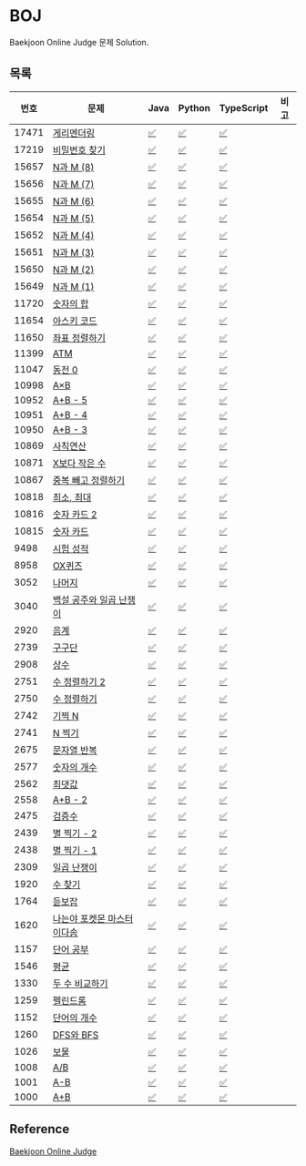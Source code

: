# BOJ

Baekjoon Online Judge 문제 Solution. 

## 목록

|번호|문제|Java|Python|TypeScript|비고|
| ------ | ------ | ------ | ------ | ------ | ------ |
|17471|[게리멘더링](https://www.acmicpc.net/problem/17471) | [:white_check_mark:](algorithm/java/src/BOJ17471.java) | [:white_check_mark:](algorithm/python/BOJ17471.py) | [:white_check_mark:](algorithm/typescript/BOJ17471.ts)
|17219|[비밀번호 찾기](https://www.acmicpc.net/problem/17219) | [:white_check_mark:](algorithm/java/src/BOJ17219.java) | [:white_check_mark:](algorithm/python/BOJ17219.py) | [:white_check_mark:](algorithm/typescript/BOJ17219.ts)
|15657|[N과 M (8)](https://www.acmicpc.net/problem/15657) | [:white_check_mark:](algorithm/java/src/BOJ15657.java) | [:white_check_mark:](algorithm/python/BOJ15657.py) | [:white_check_mark:](algorithm/typescript/BOJ15657.ts)
|15656|[N과 M (7)](https://www.acmicpc.net/problem/15656) | [:white_check_mark:](algorithm/java/src/BOJ15656.java) | [:white_check_mark:](algorithm/python/BOJ15656.py) | [:white_check_mark:](algorithm/typescript/BOJ15656.ts)
|15655|[N과 M (6)](https://www.acmicpc.net/problem/15655) | [:white_check_mark:](algorithm/java/src/BOJ15655.java) | [:white_check_mark:](algorithm/python/BOJ15655.py) | [:white_check_mark:](algorithm/typescript/BOJ15655.ts)
|15654|[N과 M (5)](https://www.acmicpc.net/problem/15654) | [:white_check_mark:](algorithm/java/src/BOJ15654.java) | [:white_check_mark:](algorithm/python/BOJ15654.py) | [:white_check_mark:](algorithm/typescript/BOJ15654.ts)
|15652|[N과 M (4)](https://www.acmicpc.net/problem/15652) | [:white_check_mark:](algorithm/java/src/BOJ15652.java) | [:white_check_mark:](algorithm/python/BOJ15652.py) | [:white_check_mark:](algorithm/typescript/BOJ15652.ts)
|15651|[N과 M (3)](https://www.acmicpc.net/problem/15651) | [:white_check_mark:](algorithm/java/src/BOJ15651.java) | [:white_check_mark:](algorithm/python/BOJ15651.py) | [:white_check_mark:](algorithm/typescript/BOJ15651.ts)
|15650|[N과 M (2)](https://www.acmicpc.net/problem/15650) | [:white_check_mark:](algorithm/java/src/BOJ15650.java) | [:white_check_mark:](algorithm/python/BOJ15650.py) | [:white_check_mark:](algorithm/typescript/BOJ15650.ts)
|15649|[N과 M (1)](https://www.acmicpc.net/problem/15649) | [:white_check_mark:](algorithm/java/src/BOJ15649.java) | [:white_check_mark:](algorithm/python/BOJ15649.py) | [:white_check_mark:](algorithm/typescript/BOJ15649.ts)
|11720|[숫자의 합](https://www.acmicpc.net/problem/11720) | [:white_check_mark:](algorithm/java/src/BOJ11720.java) | [:white_check_mark:](algorithm/python/BOJ11720.py) | [:white_check_mark:](algorithm/typescript/BOJ11720.ts)
|11654|[아스키 코드](https://www.acmicpc.net/problem/11654) | [:white_check_mark:](algorithm/java/src/BOJ11654.java) | [:white_check_mark:](algorithm/python/BOJ11654.py) | [:white_check_mark:](algorithm/typescript/BOJ11654.ts)
|11650|[좌표 정렬하기](https://www.acmicpc.net/problem/11650) | [:white_check_mark:](algorithm/java/src/BOJ11650.java) | [:white_check_mark:](algorithm/python/BOJ11650.py) | [:white_check_mark:](algorithm/typescript/BOJ11650.ts)
|11399|[ATM](https://www.acmicpc.net/problem/11399) | [:white_check_mark:](algorithm/java/src/BOJ11399.java) | [:white_check_mark:](algorithm/python/BOJ11399.py) | [:white_check_mark:](algorithm/typescript/BOJ11399.ts)
|11047|[동전 0](https://www.acmicpc.net/problem/11047) | [:white_check_mark:](algorithm/java/src/BOJ11047.java) | [:white_check_mark:](algorithm/python/BOJ11047.py) | [:white_check_mark:](algorithm/typescript/BOJ11047.ts)
|10998|[A×B](https://www.acmicpc.net/problem/10998) | [:white_check_mark:](algorithm/java/src/BOJ10998.java) | [:white_check_mark:](algorithm/python/BOJ10998.py) | [:white_check_mark:](algorithm/typescript/BOJ10998.ts)
|10952|[A+B - 5](https://www.acmicpc.net/problem/10952) | [:white_check_mark:](algorithm/java/src/BOJ10952.java) | [:white_check_mark:](algorithm/python/BOJ10952.py) | [:white_check_mark:](algorithm/typescript/BOJ10952.ts)
|10951|[A+B - 4](https://www.acmicpc.net/problem/10951) | [:white_check_mark:](algorithm/java/src/BOJ10951.java) | [:white_check_mark:](algorithm/python/BOJ10951.py) | [:white_check_mark:](algorithm/typescript/BOJ10951.ts)
|10950|[A+B - 3](https://www.acmicpc.net/problem/10950) | [:white_check_mark:](algorithm/java/src/BOJ10950.java) | [:white_check_mark:](algorithm/python/BOJ10950.py) | [:white_check_mark:](algorithm/typescript/BOJ10950.ts)
|10869|[사칙연산](https://www.acmicpc.net/problem/10869) | [:white_check_mark:](algorithm/java/src/BOJ10869.java) | [:white_check_mark:](algorithm/python/BOJ10869.py) | [:white_check_mark:](algorithm/typescript/BOJ10869.ts)
|10871|[X보다 작은 수](https://www.acmicpc.net/problem/10871) | [:white_check_mark:](algorithm/java/src/BOJ10871.java) | [:white_check_mark:](algorithm/python/BOJ10871.py) | [:white_check_mark:](algorithm/typescript/BOJ10871.ts)
|10867|[중복 빼고 정렬하기](https://www.acmicpc.net/problem/10867) | [:white_check_mark:](algorithm/java/src/BOJ10867.java) | [:white_check_mark:](algorithm/python/BOJ10867.py) | [:white_check_mark:](algorithm/typescript/BOJ10867.ts)
|10818|[최소, 최대](https://www.acmicpc.net/problem/10818) | [:white_check_mark:](algorithm/java/src/BOJ10818.java) | [:white_check_mark:](algorithm/python/BOJ10818.py) | [:white_check_mark:](algorithm/typescript/BOJ10818.ts)
|10816|[숫자 카드 2](https://www.acmicpc.net/problem/10816) | [:white_check_mark:](algorithm/java/src/BOJ10816.java) | [:white_check_mark:](algorithm/python/BOJ10816.py) | [:white_check_mark:](algorithm/typescript/BOJ10816.ts)
|10815|[숫자 카드](https://www.acmicpc.net/problem/10815) | [:white_check_mark:](algorithm/java/src/BOJ10815.java) | [:white_check_mark:](algorithm/python/BOJ10815.py) | [:white_check_mark:](algorithm/typescript/BOJ10815.ts)
|9498|[시험 성적](https://www.acmicpc.net/problem/9498) | [:white_check_mark:](algorithm/java/src/BOJ9498.java) | [:white_check_mark:](algorithm/python/BOJ9498.py) | [:white_check_mark:](algorithm/typescript/BOJ9498.ts)
|8958|[OX퀴즈](https://www.acmicpc.net/problem/8958) | [:white_check_mark:](algorithm/java/src/BOJ8958.java) | [:white_check_mark:](algorithm/python/BOJ8958.py) | [:white_check_mark:](algorithm/typescript/BOJ8958.ts)
|3052|[나머지](https://www.acmicpc.net/problem/3052) | [:white_check_mark:](algorithm/java/src/BOJ3052.java) | [:white_check_mark:](algorithm/python/BOJ3052.py) | [:white_check_mark:](algorithm/typescript/BOJ3052.ts)
|3040|[백설 공주와 일곱 난쟁이](https://www.acmicpc.net/problem/3040) | [:white_check_mark:](algorithm/java/src/BOJ3040.java) | [:white_check_mark:](algorithm/python/BOJ3040.py) | [:white_check_mark:](algorithm/typescript/BOJ3040.ts)
|2920|[음계](https://www.acmicpc.net/problem/2920) | [:white_check_mark:](algorithm/java/src/BOJ2920.java) | [:white_check_mark:](algorithm/python/BOJ2920.py) | [:white_check_mark:](algorithm/typescript/BOJ2920.ts)
|2739|[구구단](https://www.acmicpc.net/problem/2739) | [:white_check_mark:](algorithm/java/src/BOJ2739.java) | [:white_check_mark:](algorithm/python/BOJ2739.py) | [:white_check_mark:](algorithm/typescript/BOJ2739.ts)
|2908|[상수](https://www.acmicpc.net/problem/2908) | [:white_check_mark:](algorithm/java/src/BOJ2908.java) | [:white_check_mark:](algorithm/python/BOJ2908.py) | [:white_check_mark:](algorithm/typescript/BOJ2908.ts)
|2751|[수 정렬하기 2](https://www.acmicpc.net/problem/2751) | [:white_check_mark:](algorithm/java/src/BOJ2751.java) | [:white_check_mark:](algorithm/python/BOJ2751.py) | [:white_check_mark:](algorithm/typescript/BOJ2751.ts)
|2750|[수 정렬하기](https://www.acmicpc.net/problem/2750) | [:white_check_mark:](algorithm/java/src/BOJ2750.java) | [:white_check_mark:](algorithm/python/BOJ2750.py) | [:white_check_mark:](algorithm/typescript/BOJ2750.ts)
|2742|[기찍 N](https://www.acmicpc.net/problem/2742) | [:white_check_mark:](algorithm/java/src/BOJ2742.java) | [:white_check_mark:](algorithm/python/BOJ2742.py) | [:white_check_mark:](algorithm/typescript/BOJ2742.ts)
|2741|[N 찍기](https://www.acmicpc.net/problem/2741) | [:white_check_mark:](algorithm/java/src/BOJ2741.java) | [:white_check_mark:](algorithm/python/BOJ2741.py) | [:white_check_mark:](algorithm/typescript/BOJ2741.ts)
|2675|[문자열 반복](https://www.acmicpc.net/problem/2675) | [:white_check_mark:](algorithm/java/src/BOJ2675.java) | [:white_check_mark:](algorithm/python/BOJ2675.py) | [:white_check_mark:](algorithm/typescript/BOJ2675.ts)
|2577|[숫자의 개수](https://www.acmicpc.net/problem/2577) | [:white_check_mark:](algorithm/java/src/BOJ2577.java) | [:white_check_mark:](algorithm/python/BOJ2577.py) | [:white_check_mark:](algorithm/typescript/BOJ2577.ts)
|2562|[최댓값](https://www.acmicpc.net/problem/2562) | [:white_check_mark:](algorithm/java/src/BOJ2562.java) | [:white_check_mark:](algorithm/python/BOJ2562.py) | [:white_check_mark:](algorithm/typescript/BOJ2562.ts)
|2558|[A+B - 2](https://www.acmicpc.net/problem/2558) | [:white_check_mark:](algorithm/java/src/BOJ2558.java) | [:white_check_mark:](algorithm/python/BOJ2558.py) | [:white_check_mark:](algorithm/typescript/BOJ2558.ts)
|2475|[검증수](https://www.acmicpc.net/problem/2475) | [:white_check_mark:](algorithm/java/src/BOJ2475.java) | [:white_check_mark:](algorithm/python/BOJ2475.py) | [:white_check_mark:](algorithm/typescript/BOJ2475.ts)
|2439|[별 찍기 - 2](https://www.acmicpc.net/problem/2439) | [:white_check_mark:](algorithm/java/src/BOJ2439.java) | [:white_check_mark:](algorithm/python/BOJ2439.py) | [:white_check_mark:](algorithm/typescript/BOJ2439.ts)
|2438|[별 찍기 - 1](https://www.acmicpc.net/problem/2438) | [:white_check_mark:](algorithm/java/src/BOJ2438.java) | [:white_check_mark:](algorithm/python/BOJ2438.py) | [:white_check_mark:](algorithm/typescript/BOJ2438.ts)
|2309|[일곱 난쟁이](https://www.acmicpc.net/problem/2309) | [:white_check_mark:](algorithm/java/src/BOJ2309.java) | [:white_check_mark:](algorithm/python/BOJ2309.py) | [:white_check_mark:](algorithm/typescript/BOJ2309.ts)
|1920|[수 찾기](https://www.acmicpc.net/problem/1920) | [:white_check_mark:](algorithm/java/src/BOJ1920.java) | [:white_check_mark:](algorithm/python/BOJ1920.py) | [:white_check_mark:](algorithm/typescript/BOJ1920.ts)
|1764|[듣보잡](https://www.acmicpc.net/problem/1764) | [:white_check_mark:](algorithm/java/src/BOJ1764.java) | [:white_check_mark:](algorithm/python/BOJ1764.py) | [:white_check_mark:](algorithm/typescript/BOJ1764.ts)
|1620|[나는야 포켓몬 마스터 이다솜](https://www.acmicpc.net/problem/1620) | [:white_check_mark:](algorithm/java/src/BOJ1620.java) | [:white_check_mark:](algorithm/python/BOJ1620.py) | [:white_check_mark:](algorithm/typescript/BOJ1620.ts)
|1157|[단어 공부](https://www.acmicpc.net/problem/1157) | [:white_check_mark:](algorithm/java/src/BOJ1157.java) | [:white_check_mark:](algorithm/python/BOJ1157.py) | [:white_check_mark:](algorithm/typescript/BOJ1157.ts)
|1546|[평균](https://www.acmicpc.net/problem/1546) | [:white_check_mark:](algorithm/java/src/BOJ1546.java) | [:white_check_mark:](algorithm/python/BOJ1546.py) | [:white_check_mark:](algorithm/typescript/BOJ1546.ts)
|1330|[두 수 비교하기](https://www.acmicpc.net/problem/1330) | [:white_check_mark:](algorithm/java/src/BOJ1330.java) | [:white_check_mark:](algorithm/python/BOJ1330.py) | [:white_check_mark:](algorithm/typescript/BOJ1330.ts)
|1259|[펠린드롬](https://www.acmicpc.net/problem/1259) | [:white_check_mark:](algorithm/java/src/BOJ1259.java) | [:white_check_mark:](algorithm/python/BOJ1259.py) | [:white_check_mark:](algorithm/typescript/BOJ1259.ts)
|1152|[단어의 개수](https://www.acmicpc.net/problem/1152) | [:white_check_mark:](algorithm/java/src/BOJ1152.java) | [:white_check_mark:](algorithm/python/BOJ1152.py) | [:white_check_mark:](algorithm/typescript/BOJ1152.ts)
|1260|[DFS와 BFS](https://www.acmicpc.net/problem/1260) | [:white_check_mark:](algorithm/java/src/BOJ1260.java) | [:white_check_mark:](algorithm/python/BOJ1260.py) | [:white_check_mark:](algorithm/typescript/BOJ1260.ts)
|1026|[보물](https://www.acmicpc.net/problem/1026) | [:white_check_mark:](algorithm/java/src/BOJ1026.java) | [:white_check_mark:](algorithm/python/BOJ1026.py) | [:white_check_mark:](algorithm/typescript/BOJ1026.ts)
|1008|[A/B](https://www.acmicpc.net/problem/1008) | [:white_check_mark:](algorithm/java/src/BOJ1008.java) | [:white_check_mark:](algorithm/python/BOJ1008.py) | [:white_check_mark:](algorithm/typescript/BOJ1008.ts)
|1001|[A-B](https://www.acmicpc.net/problem/1001) | [:white_check_mark:](algorithm/java/src/BOJ1001.java) | [:white_check_mark:](algorithm/python/BOJ1001.py) | [:white_check_mark:](algorithm/typescript/BOJ1001.ts)
|1000|[A+B](https://www.acmicpc.net/problem/1000) | [:white_check_mark:](algorithm/java/src/BOJ1000.java) | [:white_check_mark:](algorithm/python/BOJ1000.py) | [:white_check_mark:](algorithm/typescript/BOJ1000.ts)

## Reference

[Baekjoon Online Judge](https://www.acmicpc.net/)
